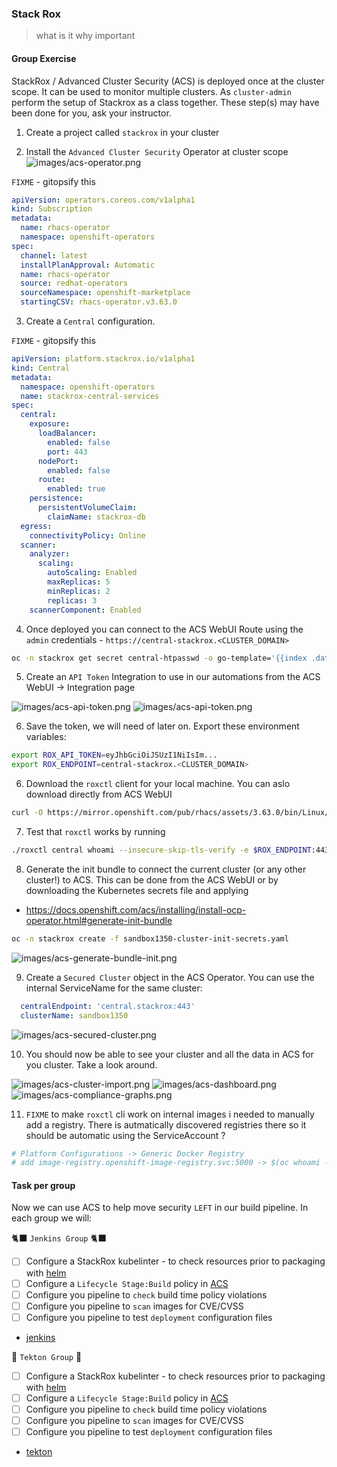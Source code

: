 
### Stack Rox
> what is it why important


#### Group Exercise

StackRox / Advanced Cluster Security (ACS) is deployed once at the cluster scope. It can be used to monitor multiple clusters. As `cluster-admin` perform the setup of Stackrox as a class together. These step(s) may have been done for you, ask your instructor.

1. Create a project called `stackrox` in your cluster

2. Install the `Advanced Cluster Security` Operator at cluster scope
![images/acs-operator.png](images/acs-operator.png)

`FIXME` - gitopsify this
```yaml
apiVersion: operators.coreos.com/v1alpha1
kind: Subscription
metadata:
  name: rhacs-operator
  namespace: openshift-operators
spec:
  channel: latest
  installPlanApproval: Automatic
  name: rhacs-operator
  source: redhat-operators
  sourceNamespace: openshift-marketplace
  startingCSV: rhacs-operator.v3.63.0
```

3. Create a `Central` configuration.

`FIXME` - gitopsify this
```yaml
apiVersion: platform.stackrox.io/v1alpha1
kind: Central
metadata:
  namespace: openshift-operators
  name: stackrox-central-services
spec:
  central:
    exposure:
      loadBalancer:
        enabled: false
        port: 443
      nodePort:
        enabled: false
      route:
        enabled: true
    persistence:
      persistentVolumeClaim:
        claimName: stackrox-db
  egress:
    connectivityPolicy: Online
  scanner:
    analyzer:
      scaling:
        autoScaling: Enabled
        maxReplicas: 5
        minReplicas: 2
        replicas: 3
    scannerComponent: Enabled
```

4. Once deployed you can connect to the ACS WebUI Route using the `admin` credentials - `https://central-stackrox.<CLUSTER_DOMAIN>`
```bash
oc -n stackrox get secret central-htpasswd -o go-template='{{index .data "password" | base64decode}}'
```

5. Create an `API Token` Integration to use in our automations from the ACS WebUI -> Integration page

![images/acs-api-token.png](images/acs-api-token2.png)
![images/acs-api-token.png](images/acs-api-token.png)

6. Save the token, we will need of later on. Export these environment variables:
```bash
export ROX_API_TOKEN=eyJhbGciOiJSUzI1NiIsIm...
export ROX_ENDPOINT=central-stackrox.<CLUSTER_DOMAIN>
```

6. Download the `roxctl` client for your local machine. You can aslo download directly from ACS WebUI
```bash
curl -O https://mirror.openshift.com/pub/rhacs/assets/3.63.0/bin/Linux/roxctl && chmod 755 ./roxctl
```

7. Test that `roxctl` works by running
```bash
./roxctl central whoami --insecure-skip-tls-verify -e $ROX_ENDPOINT:443
```

8. Generate the init bundle to connect the current cluster (or any other cluster!) to ACS. This can be done from the ACS WebUI or by downloading the Kubernetes secrets file and applying
- https://docs.openshift.com/acs/installing/install-ocp-operator.html#generate-init-bundle
```bash
oc -n stackrox create -f sandbox1350-cluster-init-secrets.yaml
```
![images/acs-generate-bundle-init.png](images/acs-generate-bundle-init.png)

9. Create a `Secured Cluster` object in the ACS Operator. You can use the internal ServiceName for the same cluster:
```yaml
  centralEndpoint: 'central.stackrox:443'
  clusterName: sandbox1350
```
![images/acs-secured-cluster.png](images/acs-secured-cluster.png)

10. You should now be able to see your cluster and all the data in ACS for you cluster. Take a look around.

![images/acs-cluster-import.png](images/acs-cluster-import.png)
![images/acs-dashboard.png](images/acs-dashboard.png)
![images/acs-compliance-graphs.png](images/acs-compliance-graphs.png)

11. `FIXME` to make `roxctl` cli work on internal images i needed to manually add a registry. There is autmatically discovered registries there so it should be automatic using the ServiceAccount ?
```bash
# Platform Configurations -> Generic Docker Registry
# add image-registry.openshift-image-registry.svc:5000 -> $(oc whoami --show-token)
```

#### Task per group

Now we can use ACS to help move security `LEFT` in our build pipeline. In each group we will:

🐈‍⬛ `Jenkins Group` 🐈‍⬛
- [ ] Configure a StackRox kubelinter - to check resources prior to packaging with [helm](https://hub.tekton.dev/tekton/task/kube-linter)
- [ ] Configure a `Lifecycle Stage:Build` policy in [ACS](https://docs.openshift.com/acs/integration/integrate-with-ci-systems.html#integrate-ci-check-existing-build-phase-policies_integrate-with-ci-systems)
- [ ] Configure you pipeline to `check` build time policy violations
- [ ] Configure you pipeline to `scan` images for CVE/CVSS
- [ ] Configure you pipeline to test `deployment` configuration files
- [jenkins](3-revenge-of-the-automated-testing/6a-jenkins.md)

🐅 `Tekton Group` 🐅
- [ ] Configure a StackRox kubelinter - to check resources prior to packaging with [helm](https://hub.tekton.dev/tekton/task/kube-linter)
- [ ] Configure a `Lifecycle Stage:Build` policy in [ACS](https://docs.openshift.com/acs/integration/integrate-with-ci-systems.html#integrate-ci-check-existing-build-phase-policies_integrate-with-ci-systems)
- [ ] Configure you pipeline to `check` build time policy violations
- [ ] Configure you pipeline to `scan` images for CVE/CVSS
- [ ] Configure you pipeline to test `deployment` configuration files
- [tekton](3-revenge-of-the-automated-testing/6b-tekton.md)
